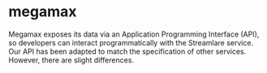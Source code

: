 # megamax
Megamax exposes its data via an Application Programming Interface (API), so developers can interact programmatically with the Streamlare service. Our API has been adapted to match the specification of other services. However, there are slight differences.
